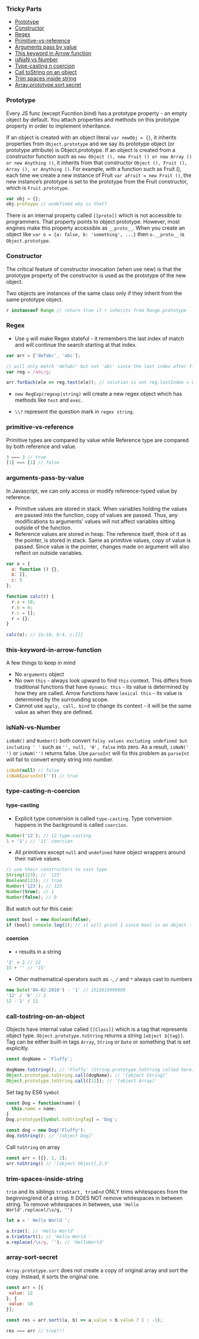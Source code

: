 ### Tricky Parts

* [Prototype](#prototype)
* [Constructor](#constructor)
* [Regex](#regex)
* [Primitive-vs-reference](#primitive-vs-reference)
* [Arguments pass by value](#arguments-pass-by-value)
* [This keyword in Arrow function](#this-keyword-in-arrow-function)
* [isNaN vs Number](#isnan-vs-number)
* [Type-casting n coercion](#type-casting-n-coercion)
* [Call toString on an object](#call-tostring-on-an-object)
* [Trim spaces inside string](#trim-spaces-inside-string)
* [Array.prototype.sort secret](#array-sort-secret)

### Prototype
Every JS func (except Fucntion.bind) has a prototype property - an empty object by default. You attach properties and methods on this prototype property in order to implement inheritance.

If an object is created with an object literal `var newObj = {}`, it inherits properties from `Object.prototype` and we say its prototype object (or prototype attribute) is Object.prototype. If an object is created from a constructor function such as `new Object (), new Fruit () or new Array () or new Anything ()`, it inherits from that constructor `Object (), Fruit (), Array (), or Anything ()`. For example, with a function such as Fruit (), each time we create a new instance of Fruit `var aFruit = new Fruit ()`, the new instance’s prototype is set to the prototype from the Fruit constructor, which is `Fruit.prototype`.

```js
var obj = {};
obj.protoype // undefined why is that?
```
There is an internal property called `[[proto]]` which is not accessible to programmers. That property points to object prototype. However, most engines make this property accessible as `__proto__`. When you create an object like
`var o = {a: false, b: 'something', ...}` then `o.__proto__` is `Object.prototype`.

### Constructor
The critical feature of constructor invocation (when use new) is that the prototype property of the constructor is used as the prototype of the new object.

Two objects are instances of the same class only if they inherit from the same prototype object.

```js
r instanceof Range // return true if r inherits from Range.prototype
```

### Regex
* Use `g` will make Regex stateful - it remembers the last index of match and will continue the search starting at that index.

```js
var arr = ['defabc', 'abc'];

// will only match 'defabc' but not 'abc' since the last index after first match is 6 - the next index search will start at
var reg = /abc/g;

arr.forEach(ele => reg.test(ele)); // solution is set reg.lastIndex = 0 after each match
```

* `new RegExp(regexp|string)` will create a new regex object which has methods like `test` and `exec`.

* `\\?` represent the question mark in `regex string`.

### primitive-vs-reference
Primitive types are compared by value while Reference type are compared by both reference and value.

```js
3 === 3 // true
[1] === [1] // false
```

### arguments-pass-by-value
In Javascript, we can only access or modify reference-typed value by reference.
  * Primitive values are stored in stack. When variables holding the values are passed into the function, copy of values are passed. Thus, any modifications to arguments' values will not affect variables sitting outside of the function.
  * Reference values are stored in heap. The reference itself, think of it as the pointer, is stored in stack. Same as primitive values, copy of value is passed. Since value is the pointer, changes made on argument will also reflect on outside variables.

```js
var o = {
  a: function () {},
  b: [],
  c: 5
};

function calc(r) {
  r.a = 10;
  r.b = 4;
  r.c = [];
  r = {};
}

calc(o); // {a:10, b:4, c:[]}
```

### this-keyword-in-arrow-function
A few things to keep in mind
  * No `arguments` object
  * No own `this` - always look upward to find `this` context. This differs from traditional functions that have `dynamic this` - its value is determined by how they are called. Arrow functions have `lexical this` - its value is determined by the surrounding scope.
  * Cannot use `apply, call, bind` to change its context - it will be the same value as when they are defined.

### isNaN-vs-Number
`isNaN()` and `Number()` both convert `falsy values excluding undefined but including ' '` such as `'', null, '0', false` into zero. As a result, `isNaN(' ')` or `isNaN('')` returns false. Use `parseInt` will fix this problem as `parseInt` will fail to convert empty string into number.

```js
isNaN(null) // false
isNaN(parseInt('')) // true
```

### type-casting-n-coercion

#### type-casting
   * Explicit type conversion is called `type-casting`. Type conversion happens in the background is called `coercion`.
   ```js
   Number('12'); // 12 type-casting
   1 + '1'; // '11' coercion
   ```
   * All primitives except `null` and `undefined` have object wrappers around their native values.
   ```js
   // use their constructors to cast type
   String(123); // '123'
   Boolean(123); // true
   Number('123'); // 123
   Number(true); // 1
   Number(false); // 0
   ```
   But watch out for this case:
   ```js
   const bool = new Boolean(false);
   if (bool) console.log(1); // it will print 1 since bool is an object - object wrapper is created around its native value
   ```
#### coercion
   * `+` results in a string
   ```js
   '2' + 2 // 22
   15 + '' // '15'
   ```
   * Other mathematical operators such as `-`, `/` and `*` always cast to numbers
   ```js
   new Date('04-02-2018') - '1' // 1522619999999
   '12' / '6' // 2
   12 -'1' / 11
   ```

### call-tostring-on-an-object
Objects have internal value called `[[Class]]` which is a tag that represents object type. `Object.prototype.toString` returns a string
`[object ${tag}]`. Tag can be either built-in tags `Array`, `String` or `Date` or something that is set explicitly.
```js
const dogName = 'Fluffy';

dogName.toString(); // 'Fluffy' (String.prototype.toString called here)
Object.prototype.toString.call(dogName); // '[object String]'
Object.prototype.toString.call([12]); // '[object Array]'
```
Set tag by ES6 `Symbol`
```js
const Dog = function(name) {
  this.name = name;
}
Dog.prototype[Symbol.toStringTag] = 'Dog';

const dog = new Dog('Fluffy');
dog.toString(); // '[object Dog]'
```
Call `toString` on array
```js
const arr = [{}, 1, 2];
arr.toString() // '[object Object],2,3'
```

### trim-spaces-inside-string
`trim` and its siblings `trimStart, trimEnd` ONLY trims whitespaces from the beginning/end of a string. It DOES NOT remove whitespaces in between string. To remove whitespaces in between, use `'Hello World'.replace(/\s/g, '')`

```js
let a = ' Hello World ';

a.trim(); // 'Hello World'
a.trimStart(); // 'Hello World '
a.replace(/\s/g, ''); // 'HelloWorld'
```

### array-sort-secret
`Array.prototype.sort` does not create a copy of original array and sort the copy. Instead, it sorts the original one.

```js
const arr = [{
 value: 12
}, {
 value: 10
}];

const res = arr.sort((a, b) => a.value > b.value ? 1 : -1);

res === arr // true!!!
```






